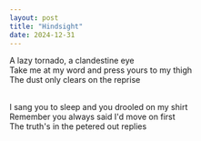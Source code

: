 ```yaml
---
layout: post
title: "Hindsight"
date: 2024-12-31
---
```


A lazy tornado, a clandestine eye<br>
Take me at my word and press yours to my thigh<br>
The dust only clears on the reprise<br><br>

I sang you to sleep and you drooled on my shirt<br>
Remember you always said I'd move on first<br>
The truth's in the petered out replies